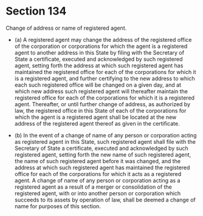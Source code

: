 # Section 134

Change of address or name of registered agent.

- (a) A registered agent may change the address of the registered office of the corporation or corporations for which the agent is a registered agent to another address in this State by filing with the Secretary of State a certificate, executed and acknowledged by such registered agent, setting forth the address at which such registered agent has maintained the registered office for each of the corporations for which it is a registered agent, and further certifying to the new address to which each such registered office will be changed on a given day, and at which new address such registered agent will thereafter maintain the registered office for each of the corporations for which it is a registered agent. Thereafter, or until further change of address, as authorized by law, the registered office in this State of each of the corporations for which the agent is a registered agent shall be located at the new address of the registered agent thereof as given in the certificate.

- (b) In the event of a change of name of any person or corporation acting as registered agent in this State, such registered agent shall file with the Secretary of State a certificate, executed and acknowledged by such registered agent, setting forth the new name of such registered agent, the name of such registered agent before it was changed, and the address at which such registered agent has maintained the registered office for each of the corporations for which it acts as a registered agent. A change of name of any person or corporation acting as a registered agent as a result of a merger or consolidation of the registered agent, with or into another person or corporation which succeeds to its assets by operation of law, shall be deemed a change of name for purposes of this section.